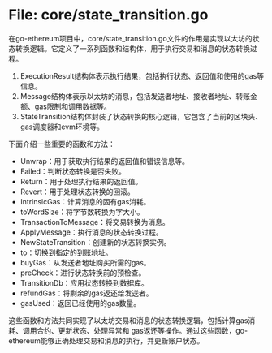 # File: core/state_transition.go

在go-ethereum项目中，core/state_transition.go文件的作用是实现以太坊的状态转换逻辑。它定义了一系列函数和结构体，用于执行交易和消息的状态转换过程。

1. ExecutionResult结构体表示执行结果，包括执行状态、返回值和使用的gas等信息。
2. Message结构体表示以太坊的消息，包括发送者地址、接收者地址、转账金额、gas限制和调用数据等。
3. StateTransition结构体封装了状态转换的核心逻辑，它包含了当前的区块头、gas调度器和evm环境等。

下面介绍一些重要的函数和方法：

- Unwrap：用于获取执行结果的返回值和错误信息等。
- Failed：判断状态转换是否失败。
- Return：用于处理执行结果的返回值。
- Revert：用于处理状态转换的回滚。
- IntrinsicGas：计算消息的固有gas消耗。
- toWordSize：将字节数转换为字大小。
- TransactionToMessage：将交易转换为消息。
- ApplyMessage：执行消息的状态转换过程。
- NewStateTransition：创建新的状态转换实例。
- to：切换到指定的到账地址。
- buyGas：从发送者地址购买所需的gas。
- preCheck：进行状态转换前的预检查。
- TransitionDb：应用状态转换到数据库。
- refundGas：将剩余的gas返还给发送者。
- gasUsed：返回已经使用的gas数量。

这些函数和方法共同实现了以太坊交易和消息的状态转换逻辑，包括计算gas消耗、调用合约、更新状态、处理异常和 gas返还等操作。通过这些函数，go-ethereum能够正确处理交易和消息的执行，并更新账户状态。

